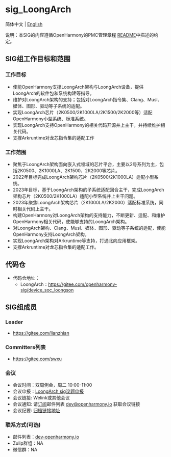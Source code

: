 # sig_LoongArch

简体中文 | [English](./sig_loongarch.md)

说明：本SIG的内容遵循OpenHarmony的PMC管理章程 [README](/zh/pmc.md)中描述的约定。

## SIG组工作目标和范围

### 工作目标

- 使能OpenHarmony支撑LoongArch架构与LoongArch设备，提供LoongArch的软件包和系统构建等指导。
- 维护对LoongArch架构的支持；包括对LoongArch指令集、Clang、Musl、媒体、图形、驱动等子系统的适配。
- 实现LoongArch芯片（2K0500/2K1000LA/2K1500/2K2000等）适配OpenHarmony小型系统、标准系统。
- 实现LoongArch支持OpenHarmony的相关代码开源并上主干，并持续维护相关代码。
- 支撑Arkruntime对龙芯指令集的适配工作

### 工作范围

- 聚焦于LoongArch架构面向嵌入式领域的芯片平台，主要以2号系列为主，包括2K0500、2K1000LA、2K1500、2K2000等芯片。
- 2022年目标完成LoongArch架构芯片（2K0500/2K1000LA）适配小型系统。
- 2023年目标，基于LoongArch架构的子系统适配回合主干，完成LoongArch架构芯片（2K0500/2K1000LA）适配小型系统并上主干问题。
- 2023年聚焦LoongArch架构芯片（2K1000LA/2K2000）适配标准系统，同时相关代码上主干。
- 构建OpenHarmony对LoongArch架构的支持能力，不断更新、适配、和维护OpenHarmony相关代码，使能够支持的LoongArch架构。
- 对LoongArch架构、Clang、Musl、媒体、图形、驱动等子系统的适配，使能OpenHarmony支持LoongArch架构。
- 实现LoongArch架构对Arkruntime等支持，打通北向应用框架。
- 支撑Arkruntime对龙芯指令集的适配工作。


## 代码仓
- 代码仓地址：
  - LoongArch：https://gitee.com/openharmony-sig/device_soc_loongson

## SIG组成员

### Leader
- https://gitee.com/lianzhian

### Committers列表
- https://gitee.com/swxu

### 会议
 - 会议时间：双周例会，周二 10:00-11:00
 - 会议申报：[LoongArch sig议题申报](https://docs.qq.com/sheet/DRVVFVEtXV29Nd3Fa?tab=BB08J2)
 - 会议链接: Welink或其他会议
 - 会议通知: 请[订阅](https://lists.openatom.io/postorius/lists/dev.openharmony.io)邮件列表 dev@openharmony.io 获取会议链接
 - 会议纪要: [归档链接地址](https://gitee.com/openharmony-sig/sig-content/tree/master/loongarch/meetings)

### 联系方式(可选)

- 邮件列表：[dev-openharmony.io](https://lists.openatom.io/postorius/lists/dev.openharmony.io)
- Zulip群组：NA
- 微信群：NA
